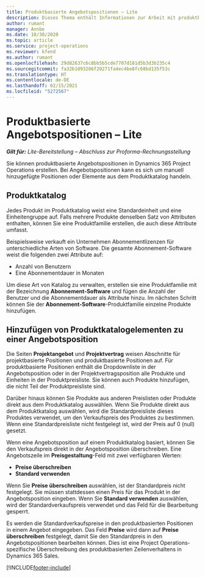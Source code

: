 ```yaml
---
title: Produktbasierte Angebotspositionen – Lite
description: Dieses Thema enthält Informationen zur Arbeit mit produktbasierten Angebotszeilen.
author: rumant
manager: Annbe
ms.date: 10/30/2020
ms.topic: article
ms.service: project-operations
ms.reviewer: kfend
ms.author: rumant
ms.openlocfilehash: 29d82637c6c8bb5b5cde7707d181d5b3d3b235c4
ms.sourcegitcommit: fa32b1893286f20271fa4ec4be8fc68bd135f53c
ms.translationtype: HT
ms.contentlocale: de-DE
ms.lasthandoff: 02/15/2021
ms.locfileid: "5272567"
---
```

# <a name="product-based-quote-lines-overview---lite"></a>Produktbasierte Angebotspositionen – Lite

_**Gilt für:** Lite-Bereitstellung – Abschluss zur Proforma-Rechnungsstellung_

Sie können produktbasierte Angebotspositionen in Dynamics 365 Project Operations erstellen. Bei Angebotspositionen kann es sich um manuell hinzugefügte Positionen oder Elemente aus dem Produktkatalog handeln.

## <a name="product-catalog"></a>Produktkatalog

Jedes Produkt im Produktkatalog weist eine Standardeinheit und eine Einheitengruppe auf. Falls mehrere Produkte denselben Satz von Attributen enthalten, können Sie eine Produktfamilie erstellen, die auch diese Attribute umfasst. 

Beispielsweise verkauft ein Unternehmen Abonnementlizenzen für unterschiedliche Arten von Software. Die gesamte Abonnement-Software weist die folgenden zwei Attribute auf:

- Anzahl von Benutzern
- Eine Abonnementdauer in Monaten

Um diese Art von Katalog zu verwalten, erstellen sie eine Produktfamilie mit der Bezeichnung **Abonnement-Software** und fügen die Anzahl der Benutzer und die Abonnementdauer als Attribute hinzu. Im nächsten Schritt können Sie der **Abonnement-Software**-Produktfamilie einzelne Produkte hinzufügen.

## <a name="add-product-catalog-items-to-a-project-quote"></a>Hinzufügen von Produktkatalogelementen zu einer Angebotsposition

Die Seiten **Projektangebot** und **Projektvertrag** weisen Abschnitte für projektbasierte Positionen und produktbasierte Positionen auf. Für produktbasierte Positionen enthält die Dropdownliste in der Angebotsposition oder in der Projektvertragsposition alle Produkte und Einheiten in der Produktpreisliste. Sie können auch Produkte hinzufügen, die nicht Teil der Produktpreisliste sind.

Darüber hinaus können Sie Produkte aus anderen Preislisten oder Produkte direkt aus dem Produktkatalog auswählen. Wenn Sie Produkte direkt aus dem Produktkatalog auswählen, wird die Standardpreisliste dieses Produktes verwendet, um den Verkaufspreis des Produktes zu bestimmen. Wenn eine Standardpreisliste nicht festgelegt ist, wird der Preis auf 0 (null) gesetzt.

Wenn eine Angebotsposition auf einem Produktkatalog basiert, können Sie den Verkaufspreis direkt in der Angebotsposition überschreiben. Eine Angebotszeile im **Preisgestaltung**-Feld mit zwei verfügbaren Werten:

- **Preise überschreiben**
- **Standard verwenden**

Wenn Sie **Preise überschreiben** auswählen, ist der Standardpreis nicht festgelegt. Sie müssen stattdessen einen Preis für das Produkt in der Angebotsposition eingeben. Wenn Sie **Standard verwenden** auswählen, wird der Standardverkaufspreis verwendet und das Feld für die Bearbeitung gesperrt.

Es werden die Standardverkaufspreise in den produktbasierten Positionen in einem Angebot eingegeben. Das Feld **Preise** wird dann auf **Preise überschreiben** festgelegt, damit Sie den Standardpreis in den Angebotspositionen bearbeiten können. Dies ist eine Project Operations-spezifische Überschreibung des produktbasierten Zeilenverhaltens in Dynamics 365 Sales.


[!INCLUDE[footer-include](../../includes/footer-banner.md)]